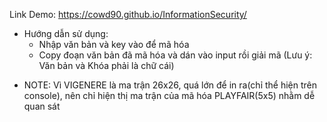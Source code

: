 Link Demo: https://cowd90.github.io/InformationSecurity/
* Hướng dẫn sử dụng:
  + Nhập văn bản và key vào để mã hóa
  + Copy đoạn văn bản đã mã hóa và dán vào input rồi giải mã
  (Lưu ý: Văn bản và Khóa phải là chữ cái)
- NOTE: Vì VIGENERE là ma trận 26x26, quá lớn để in ra(chỉ thể hiện trên console), nên chỉ hiện thị ma trận của mã hóa PLAYFAIR(5x5) nhằm dễ quan sát
